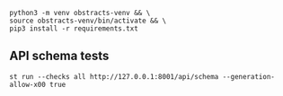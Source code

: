 
```shell
python3 -m venv obstracts-venv && \
source obstracts-venv/bin/activate && \
pip3 install -r requirements.txt
````

## API schema tests

```shell
st run --checks all http://127.0.0.1:8001/api/schema --generation-allow-x00 true
```

